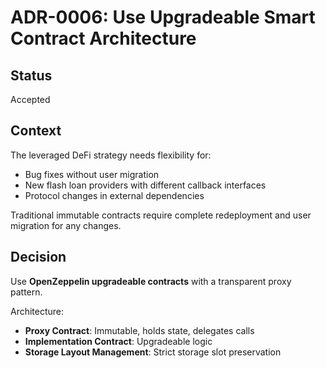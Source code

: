 # ADR-0006: Use Upgradeable Smart Contract Architecture

## Status
Accepted

## Context
The leveraged DeFi strategy needs flexibility for:
- Bug fixes without user migration
- New flash loan providers with different callback interfaces
- Protocol changes in external dependencies

Traditional immutable contracts require complete redeployment and user migration for any changes.

## Decision
Use **OpenZeppelin upgradeable contracts** with a transparent proxy pattern.

Architecture:
- **Proxy Contract**: Immutable, holds state, delegates calls
- **Implementation Contract**: Upgradeable logic
- **Storage Layout Management**: Strict storage slot preservation
